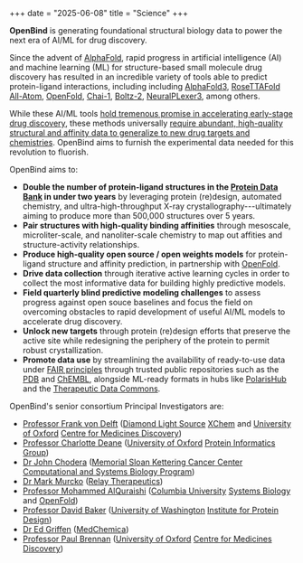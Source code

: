 +++
date = "2025-06-08"
title = "Science"
+++

**OpenBind** is generating foundational structural biology data to power the next era of AI/ML for drug discovery.

Since the advent of [AlphaFold](https://deepmind.google/science/alphafold/), rapid progress in artificial intelligence (AI) and machine learning (ML) for structure-based small molecule drug discovery has resulted in an incredible variety of tools able to predict protein-ligand interactions, including including [AlphaFold3](https://blog.google/technology/ai/google-deepmind-isomorphic-alphafold-3-ai-model/), [RoseTTAFold All-Atom](https://github.com/baker-laboratory/RoseTTAFold-All-Atom), [OpenFold](http://openfold.io), [Chai-1](https://www.chaidiscovery.com/blog/introducing-chai-1), [Boltz-2](https://boltz.bio/), [NeuralPLexer3](https://www.iambic.ai/post/np3-preview), among others.

While these AI/ML tools [hold tremenous promise in accelerating early-stage drug discovery](https://www.google.com/url?q=https://www.nature.com/articles/d41586-024-01383-z&sa=D&source=docs&ust=1749405936970166&usg=AOvVaw2MQGntU06d0t4I2a8Ra54k), these methods universally [require abundant, high-quality structural and affinity data to generalize to new drug targets and chemistries](https://doi.org/10.1101/2025.02.03.636309). OpenBind aims to furnish the experimental data needed for this revolution to fluorish.

OpenBind aims to:
* **Double the number of protein-ligand structures in the [Protein Data Bank](http://rcsb.org) in under two years** by leveraging protein (re)design, automated chemistry, and ultra-high-throughput X-ray crystallography---ultimately aiming to produce more than 500,000 structures over 5 years.
* **Pair structures with high-quality binding affinities** through mesoscale, microliter-scale, and nanoliter-scale chemistry to map out affities and structure-activity relationships.
* **Produce high-quality open source / open weights models** for protein-ligand structure and affinity prediction, in partnership with [OpenFold](http://openfold.io).
* **Drive data collection** through iterative active learning cycles in order to collect the most informative data for building highly predictive models.
* **Field quarterly blind predictive modeling challenges** to assess progress against open souce baselines and focus the field on overcoming obstacles to rapid development of useful AI/ML models to accelerate drug discovery.
* **Unlock new targets** through protein (re)design efforts that preserve the active site while redesigning the periphery of the protein to permit robust crystallization.
* **Promote data use** by streamlining the availability of ready-to-use data under [FAIR principles](https://www.go-fair.org/fair-principles/) through trusted public repositories such as the [PDB](http://rcsb.org) and [ChEMBL](https://www.ebi.ac.uk/chembl/), alongside ML-ready formats in hubs like [PolarisHub](https://polarishub.io/) and the [Therapeutic Data Commons](https://tdcommons.ai/).

OpenBind's senior consortium Principal Investigators are: 
* [Professor Frank von Delft]() ([Diamond Light Source](https://www.diamond.ac.uk/Home.html) [XChem](https://www.diamond.ac.uk/Instruments/Mx/Fragment-Screening.html) and [University of Oxford](https://www.ox.ac.uk/) [Centre for Medicines Discovery](https://www.cmd.ox.ac.uk/)) 
* [Professor Charlotte Deane](https://www.stats.ox.ac.uk/people/charlotte-deane) ([University of Oxford](https://www.ox.ac.uk/) [Protein Informatics Group](https://opig.stats.ox.ac.uk/)) 
* [Dr John Chodera](http://choderalab.org) ([Memorial Sloan Kettering Cancer Center](http://mskcc.org) [Computational and Systems Biology Program](https://www.mskcc.org/research/ski/programs/computational-biology)) 
* [Dr Mark Murcko](https://relaytx.com/our-team/mark-murcko/) ([Relay Therapeutics](https://relaytx.com/)) 
* [Professor Mohammed AlQuraishi](https://systemsbiology.columbia.edu/faculty/mohammed-alquraishi) ([Columbia University](https://www.columbia.edu/) [Systems Biology](https://systemsbiology.columbia.edu/) and [OpenFold](http://openfold.io))  
* [Professor David Baker](https://www.ipd.uw.edu/david-baker/) ([University of Washington](https://www.washington.edu/) [Institute for Protein Design](https://www.ipd.uw.edu/)) 
* [Dr Ed Griffen](https://www.medchemica.com/team/griffen-ed-j/) ([MedChemica](https://www.medchemica.com/)) 
* [Professor Paul Brennan](https://www.ndm.ox.ac.uk/team/paul-brennan) ([University of Oxford](https://www.ox.ac.uk/) [Centre for Medicines Discovery](https://www.cmd.ox.ac.uk/))


<!--
---

**OpenBind:** Powering AI for drug discovery through data.

The consortium goal is to transform small molecule drug discovery by making AI reliably predictive in computational compound design. Specifically, OpenBind aims to produce a fit-for-purpose open dataset of critical mass for effective machine learning (>10x existing data; >200k structure/affinity pairs) and, in tandem, will convene a network of ML practitioners to actively guide and validate the data generation.   

The OpenBind concept was developed within the XChem group at [Diamond Light Source](https://www.diamond.ac.uk/Home.html) and its collaborator network. 
It crystallized around [XChem](https://www.diamond.ac.uk/Instruments/Mx/Fragment-Screening.html)’s leading role in successive antiviral discovery efforts ([COVID Moonshot](https://dndi.org/research-development/portfolio/covid-moonshot/), [ASAP](http://asapdiscovery.org), [READDI-AC](http://readdi-ac.org/)) and in long-running methodology work accelerated by the antiviral and other grant-funded partnerships ([iNEXT-Discovery](https://inext-discovery.eu/), [Fragment-Screen](https://instruct-eric.org/news/fragment-screen-a-new-european-project-coordinated-by-instruct-eric/), [EUbOpen](https://www.eubopen.org/), [SABS-R3](https://gtr.ukri.org/projects?ref=studentship-2736609), [ALC](https://adalovelacecentre.ac.uk/)).   

The overall long-term ambition is for OpenBind to be a large 5-7 year project. The first phase (~£16m, 2yr) aims to *double* the <25K protein:small-molecule structures currently in the public domain ([PDB](http://rcsb.org), pairing these structures with high-quality affinity measurements. This would allow the critical *scaling laws* to be better understood (how much data is required to solve the problem) and hence allow improved projections of overall cost and consortium requirements. Once established the OpenBind Consortium can immediately coordinate proof-of-concept studies between consortium partners, ensuring funded work aligns with the partners’ existing scientific goals. Long-term, OpenBind aims to broaden into an international coalition of self-funding data generators, that collectively addresses long-term sustainability including data hosting.  The ultimate goal is that the consortium will evolve its methodologies into standard practice for target-based discovery and establish a sustainable data hosting model (as exists for structural biology via the global PDB, EMDB and EMPIAR public databases).  

The driver for OpenBind is Diamond’s world-leading capacity for MX data collection, and the output achieved by XChem in its NIH AViDD-funded partnerships (6% of all new structures in the global PDB in 2023-2024).  This capability is augmented upstream by sample production methodologies at the University of Oxford Centre for Medicines Discovery (CMD) and frontier protein redesign at University of Washington; and downstream at Diamond XChem’s evolving Fast-Forward Fragments (FFF) process of algorithmic compound design (Fragalysis) and rapid automated mesoscale chemistry (CAR).  This will be complemented at CMD-Oxford by HT biophysical measurement and new pan-dataset analysis; and nanoscale chemistry for in-depth SAR sampling.  Data pipelining and open models and competitions will be established by the Open Molecular Software Foundation (OMSF) in synergy with its other problem-adjacent consortia. 

-->